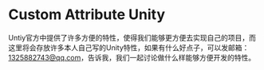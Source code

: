 # Custom Attribute Unity
Untiy官方中提供了许多方便的特性，使得我们能够更方便去实现自己的项目，而这里将会存放许多本人自己写的Unity特性，如果有什么好点子，可以发邮箱：1325882743@qq.com，告诉我，我们一起讨论做什么样能够方便开发的特性。
